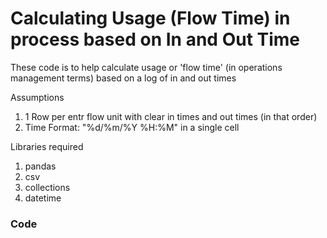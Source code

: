 # Calculating Usage (Flow Time) in process based on In and Out Time

These code is to help calculate usage or 'flow time' (in operations management terms) based on a log of in and out times

Assumptions
1) 1 Row per entr flow unit with clear in times and out times (in that order)
2) Time Format: "%d/%m/%Y %H:%M" in a single cell


Libraries required
1) pandas 
2) csv
3) collections
4) datetime

### Code